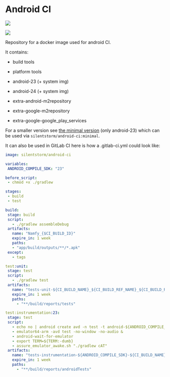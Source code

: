 # Android CI
[![](https://images.microbadger.com/badges/image/silentstorm/android-ci.svg)](https://microbadger.com/images/silentstorm/android-ci "Get your own image badge on microbadger.com")

[![](https://images.microbadger.com/badges/version/silentstorm/android-ci.svg)](https://microbadger.com/images/silentstorm/android-ci "Get your own version badge on microbadger.com")

Repository for a docker image used for android CI.

It contains:
 - build tools
 - platform tools

 - android-23 (+ system img)
 - android-24 (+ system img)

 - extra-android-m2repository
 - extra-google-m2repository
 - extra-google-google_play_services

For a smaller version see [the minimal version](https://github.com/Backfighter/android-ci/tree/master/minimal) (only android-23) which can be used via `silentstorm/android-ci:minimal`.

It can also be used in GitLab CI here is how a .gitlab-ci.yml  could look like:

```YAML
image: silentstorm/android-ci

variables:
 ANDROID_COMPILE_SDK: "23"

before_script:
 - chmod +x ./gradlew

stages:
 - build
 - test

build:
 stage: build
 script:
   - ./gradlew assembleDebug
 artifacts:
   name: "Namfy_{$CI_BUILD_ID}"
   expire_in: 1 week
   paths:
   - "app/build/outputs/**/*.apk"
 except:
   - tags

test:unit:
 stage: test
 script:
   - ./gradlew test
 artifacts:
   name: "tests-unit-${CI_BUILD_NAME}_${CI_BUILD_REF_NAME}_${CI_BUILD_REF}"
   expire_in: 1 week
   paths:
     - "**/build/reports/tests"

test:instrumentation:23:
 stage: test
 script:
   - echo no | android create avd -n test -t android-${ANDROID_COMPILE_SDK} --abi google_apis/armeabi-v7a
   - emulator64-arm -avd test -no-window -no-audio &
   - android-wait-for-emulator
   - export TERM=${TERM:-dumb}
   - assure_emulator_awake.sh "./gradlew cAT"
 artifacts:
   name: "tests-instrumentation-${ANDROID_COMPILE_SDK}-${CI_BUILD_NAME}"
   expire_in: 1 week
   paths:
     - "**/build/reports/androidTests"
```
